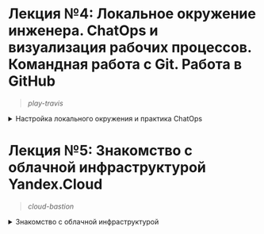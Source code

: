 # **Лекция №4: Локальное окружение инженера. ChatOps и визуализация рабочих процессов. Командная работа с Git. Работа в GitHub**
> _play-travis_
<details>
  <summary>Настройка локального окружения и практика ChatOps</summary>

## **Задание:**
Настройка локального окружения и практика ChatOps.

Цель:
В данном дз студент продолжает знакомство в GIT. Студент настроит репозиторий, сделает интеграцию с Travic CI и Slack.
В данном задании тренируются навыки: работы с GIT, настройки интеграций с различными источниками.

Все действия описаны в методическом указании.

Критерии оценки:
0 б. - задание не выполнено
1 б. - задание выполнено
2 б. - выполнены все дополнительные задания

---

## **Выполнено:**
1. Клонирование своего репозитория
```
git clone git@github.com:Otus-DevOps-2021-11/Deron-D_infra.git
```

2. Работа с ветками
```
cd Deron-D_infra
git checkout -b play-travis
```

3. Добавление изменений. Функционал Pull Request Templates.
```
mkdir .github
cd .github
wget http://bit.ly/otus-pr-template -O PULL_REQUEST_TEMPLATE.md
cd ..
```
4. Добавим функционал хука pre-commit

- Выполним команды
```
curl https://bootstrap.pypa.io/get-pip.py -o get-pip.py & python3 get-pip.py
sudo pip3 install pre-commit
```

- Создадим в репозитории файл [.pre-commit-config.yaml](.pre-commit-config.yaml) со следующим содержимым
```
repos:
-   repo: https://github.com/pre-commit/pre-commit-hooks
    rev: v2.3.0
    hooks:
    -   id: end-of-file-fixer
    -   id: trailing-whitespace
```
- Выполним команду
```
pre-commit install
pre-commit installed at .git/hooks/pre-commit
```

5. Отправим изменения:
```
git add .
git commit -am 'Add PR template'
git push --set-upstream origin play-travis
```
6. Настройка интеграций используемых сервисов с чатом

- Создадим канал [#dmitriy_pnev](https://devops-team-otus.slack.com/archives/CN8RWNKQR)

- Интеграция с GitHub
Наберем в своем канале Slack команду-сообщение:
```
/github subscribe Otus-DevOps-2021-11/Deron-D_infra commits:*
```

- Тестируем интеграцию
```
mkdir play-travis
cd play-travis
wget https://raw.githubusercontent.com/express42/otus-snippets/master/hw-04/test.py
cd ..
```

- Правим ошибку в test.py
```
sed -i 's/self.assertEqual(1 + 1, 1)/self.assertEqual(1 + 1, 2)/' play-travis/test.py
```

- Сделаем коммит этого файла в ветку play-travis нашего  репозитория на GitHub
```
git status
git add .
git commit -am 'Add test.py'
git push --set-upstream origin play-travis
```
- Проверяем, что в наш канал [#dmitriy_pnev](https://devops-team-otus.slack.com/archives/CN8RWNKQR) приходят уведомления о новых коммитах

7. Настройка функционала Github Actions
```
mkdir -p .github/workflows/
cd .github/workflows/
wget https://raw.githubusercontent.com/Otus-DevOps-2020-11/.github/main/workflow-templates/auto-assign.yml
wget https://gist.githubusercontent.com/mrgreyves/43311631626a5f0b471dff45203c52e2/raw/5f3fb777607d335852084c2c9a5a0f52773cf4e8/run-tests.yml
cd ..
wget https://gist.githubusercontent.com/mrgreyves/d8815bcb7e00a2f0b26d0e0a48c5563b/raw/f4a76a7842f6c7cd5e428db6b33938fb1dffcbf4/auto_assign.yml
```


## **Полезное:**
</details>

# **Лекция №5: Знакомство с облачной инфраструктурой Yandex.Cloud**
> _cloud-bastion_
<details>
  <summary>Знакомство с облачной инфраструктурой</summary>

## **Задание:**
Запуск VM в Yandex Cloud, управление правилами фаервола, настройка SSH подключения, настройка SSH подключения через Bastion Host, настройка $

Цель:
В данном дз студент создаст виртуальные машины в Yandex.Cloud. Настроит bastion host и ssh. В данном задании тренируются навыки: создания ви$

Все действия описаны в методическом указании.

Критерии оценки:
0 б. - задание не выполнено 1 б. - задание выполнено 2 б. - выполнены все дополнительные задания

bastion_IP = 84.252.136.193
someinternalhost_IP = 10.129.0.25
---

## **Выполнено:**
1. Создаем инстансы VM bastion и someinternalhost через веб-морду Yandex.Cloud

2. Генерим пару ключей
```bash
ssh-keygen -t rsa -f ~/.ssh/appuser -C appuser -P ""
```

3. Проверяем подключение по полученному внешнему адресу
```bash
➜  Deron-D_infra git:(cloud-bastion) ssh -i ~/.ssh/appuser appuser@84.252.136.193
The authenticity of host '84.252.136.193 (84.252.136.193)' can't be established.
ECDSA key fingerprint is SHA256:ZiHfHm3LdK0MGjvw30kTB9a3IMfem/fBmX7S3BcVprI.
Are you sure you want to continue connecting (yes/no/[fingerprint])? yes
Warning: Permanently added '84.252.136.193' (ECDSA) to the list of known hosts.
Welcome to Ubuntu 20.04.3 LTS (GNU/Linux 5.4.0-42-generic x86_64)

 * Documentation:  https://help.ubuntu.com
 * Management:     https://landscape.canonical.com
 * Support:        https://ubuntu.com/advantage

The programs included with the Ubuntu system are free software;
the exact distribution terms for each program are described in the
individual files in /usr/share/doc/*/copyright.

Ubuntu comes with ABSOLUTELY NO WARRANTY, to the extent permitted by
applicable law.

appuser@bastion:~$ exit
logout
Connection to 84.252.136.193 closed.
```

4. Пробуем зайти по SSH на bastionhost , а с него по внутреннему адресу на someinternalhost
```bash
➜  Deron-D_infra git:(cloud-bastion) ✗ ssh -i ~/.ssh/appuser appuser@84.252.136.193
Welcome to Ubuntu 20.04.3 LTS (GNU/Linux 5.4.0-42-generic x86_64)

 * Documentation:  https://help.ubuntu.com
 * Management:     https://landscape.canonical.com
 * Support:        https://ubuntu.com/advantage
Last login: Sun Dec 19 12:47:30 2021 from 82.194.224.170
appuser@bastion:~$ ping 10.129.0.25
PING 10.129.0.25 (10.129.0.25) 56(84) bytes of data.
64 bytes from 10.129.0.25: icmp_seq=1 ttl=63 time=1.11 ms
64 bytes from 10.129.0.25: icmp_seq=2 ttl=63 time=0.390 ms
^C
--- 10.129.0.25 ping statistics ---
2 packets transmitted, 2 received, 0% packet loss, time 1001ms
rtt min/avg/max/mdev = 0.390/0.751/1.113/0.361 ms
appuser@bastion:~$ ssh 10.129.0.25
The authenticity of host '10.129.0.25 (10.129.0.25)' can't be established.
ECDSA key fingerprint is SHA256:FlXAZUZ4ePBdhUANM+ZSCUHt3ZladtNOcYfHuHmxyKo.
Are you sure you want to continue connecting (yes/no/[fingerprint])? yes
Warning: Permanently added '10.129.0.25' (ECDSA) to the list of known hosts.
appuser@10.129.0.25: Permission denied (publickey).
```

5. Используем Bastion host для прямого подключения к инстансам внутренней сети:
- Настроим SSH Forwarding на нашей локальной машине:
```bash
➜  Deron-D_infra git:(cloud-bastion) ✗ ssh-add -L
Could not open a connection to your authenticati~/otus-devops/Deron-D_infra $ ssh-add ~/.ssh/appuser
Identity added: /home/dpp/.ssh/appuser (appuser)
 ~/otus-devops/Deron-D_infra $ eval $(ssh-agent -s)
Agent pid 1739595 on agent.
```
- Добавим приватный ключ в ssh агент авторизации:
```bash
➜  Deron-D_infra git:(cloud-bastion) ✗ ssh-add -L
The agent has no identities.
➜  Deron-D_infra git:(cloud-bastion) ✗ ssh-add ~/.ssh/appuser
Identity added: /home/dpp/.ssh/appuser (appuser)
```

- Проверяем прямое подключение:
➜  Deron-D_infra git:(cloud-bastion) ✗ ssh -i ~/.ssh/appuser -A appuser@84.252.136.193
Welcome to Ubuntu 20.04.3 LTS (GNU/Linux 5.4.0-42-generic x86_64)

 * Documentation:  https://help.ubuntu.com
 * Management:     https://landscape.canonical.com
 * Support:        https://ubuntu.com/advantage
Last login: Sun Dec 19 13:38:52 2021 from 82.194.224.170
appuser@bastion:~$ ssh 10.129.0.25
Welcome to Ubuntu 20.04.3 LTS (GNU/Linux 5.4.0-42-generic x86_64)

 * Documentation:  https://help.ubuntu.com
 * Management:     https://landscape.canonical.com
 * Support:        https://ubuntu.com/advantage

The programs included with the Ubuntu system are free software;
the exact distribution terms for each program are described in the
individual files in /usr/share/doc/*/copyright.

Ubuntu comes with ABSOLUTELY NO WARRANTY, to the extent permitted by
applicable law.

appuser@someinternalhost:~$ hostname
someinternalhost
appuser@someinternalhost:~$ ip a show eth0
2: eth0: <BROADCAST,MULTICAST,UP,LOWER_UP> mtu 1500 qdisc mq state UP group default qlen 1000
    link/ether d0:0d:cf:b3:c9:a7 brd ff:ff:ff:ff:ff:ff
    inet 10.129.0.25/24 brd 10.129.0.255 scope global eth0
       valid_lft forever preferred_lft forever
    inet6 fe80::d20d:cfff:feb3:c9a7/64 scope link
       valid_lft forever preferred_lft forever
```

- Проверим отсутствие каких-либо приватных ключей на bastion машине:
```
appuser@someinternalhost:~$ ls -la ~/.ssh/
total 12
drwx------ 2 appuser appuser 4096 Dec 19 13:01 .
drwxr-xr-x 4 appuser appuser 4096 Dec 19 13:58 ..
-rw------- 1 appuser appuser  561 Dec 19 13:01 authorized_keys
```

- Самостоятельное задание. Исследовать способ подключения к someinternalhost в одну команду из вашего рабочего устройства:

Добавим в ~/.ssh/config содержимое:
```bash
➜  Deron-D_infra git:(cloud-bastion) ✗ cat ~/.ssh/config
Host 84.252.136.193
  User appuser
  IdentityFile /home/dpp/.ssh/appuser
Host 10.129.0.25
  User appuser
  ProxyCommand ssh -W %h:%p 84.252.136.193
  IdentityFile /home/dpp/.ssh/appuser
```
- Проверяем работоспособность найденного решения:
```bash
➜  Deron-D_infra git:(cloud-bastion) ✗ ssh 10.129.0.25
The authenticity of host '10.129.0.25 (<no hostip for proxy command>)' can't be established.
ECDSA key fingerprint is SHA256:FlXAZUZ4ePBdhUANM+ZSCUHt3ZladtNOcYfHuHmxyKo.
Are you sure you want to continue connecting (yes/no/[fingerprint])? yes
Warning: Permanently added '10.129.0.25' (ECDSA) to the list of known hosts.
Welcome to Ubuntu 20.04.3 LTS (GNU/Linux 5.4.0-42-generic x86_64)

 * Documentation:  https://help.ubuntu.com
 * Management:     https://landscape.canonical.com
 * Support:        https://ubuntu.com/advantage
Failed to connect to https://changelogs.ubuntu.com/meta-release-lts. Check your Internet connection or proxy settings

Last login: Sun Dec 19 13:58:50 2021 from 10.129.0.34
```

- Дополнительное задание:

На локальной машине правим /etc/hosts
```bash
sudo bash -c 'echo "10.129.0.25 someinternalhost" >> /etc/hosts'
```

Добавим в ~/.ssh/config содержимое:
```bash
Host someinternalhost
  User appuser
  ProxyCommand ssh -W %h:%p 84.252.136.193
  IdentityFile /home/dpp/.ssh/appuser
```

Проверяем:
```
➜  Deron-D_infra git:(cloud-bastion) ✗ ssh someinternalhost
The authenticity of host 'someinternalhost (<no hostip for proxy command>)' can't be established.
ECDSA key fingerprint is SHA256:FlXAZUZ4ePBdhUANM+ZSCUHt3ZladtNOcYfHuHmxyKo.
Are you sure you want to continue connecting (yes/no/[fingerprint])? yes
Warning: Permanently added 'someinternalhost' (ECDSA) to the list of known hosts.
Welcome to Ubuntu 20.04.3 LTS (GNU/Linux 5.4.0-42-generic x86_64)

 * Documentation:  https://help.ubuntu.com
 * Management:     https://landscape.canonical.com
 * Support:        https://ubuntu.com/advantage
Failed to connect to https://changelogs.ubuntu.com/meta-release-lts. Check your Internet connection or proxy settings

Last login: Sun Dec 19 14:22:10 2021 from 10.129.0.34
```
- Создаем VPN-сервер для серверов Yandex.Cloud:

Создан скрипт установки VPN-сервера (setupvpn.sh)[./setupvpn.sh]

[Веб-интерфейс VPN-сервера Pritunl](https://84-252-136-193.sslip.io/#dashboard)


## **Полезное:**
- [SSH: подключение в приватную сеть через Bastion и немного про Multiplexing](https://rtfm.co.ua/ssh-podklyuchenie-v-privatnuyu-set-cherez-$
</details>
